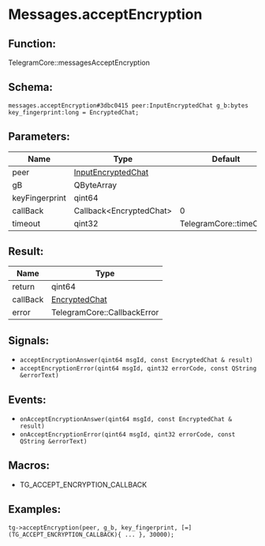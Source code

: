 # Messages.acceptEncryption

## Function:

TelegramCore::messagesAcceptEncryption

## Schema:

`messages.acceptEncryption#3dbc0415 peer:InputEncryptedChat g_b:bytes key_fingerprint:long = EncryptedChat;`
## Parameters:

|Name|Type|Default|
|----|----|-------|
|peer|[InputEncryptedChat](../../types/inputencryptedchat.md)||
|gB|QByteArray||
|keyFingerprint|qint64||
|callBack|Callback<EncryptedChat\>|0|
|timeout|qint32|TelegramCore::timeOut()|

## Result:

|Name|Type|
|----|----|
|return|qint64|
|callBack|[EncryptedChat](../../types/encryptedchat.md)|
|error|TelegramCore::CallbackError|

## Signals:

* `acceptEncryptionAnswer(qint64 msgId, const EncryptedChat & result)`
* `acceptEncryptionError(qint64 msgId, qint32 errorCode, const QString &errorText)`

## Events:

* `onAcceptEncryptionAnswer(qint64 msgId, const EncryptedChat & result)`
* `onAcceptEncryptionError(qint64 msgId, qint32 errorCode, const QString &errorText)`

## Macros:

* TG_ACCEPT_ENCRYPTION_CALLBACK

## Examples:

`tg->acceptEncryption(peer, g_b, key_fingerprint, [=](TG_ACCEPT_ENCRYPTION_CALLBACK){
    ...
}, 30000);`
